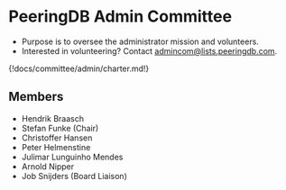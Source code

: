 # PeeringDB Admin Committee

- Purpose is to oversee the administrator mission and volunteers.
- Interested in volunteering? Contact [admincom@lists.peeringdb.com](mailto:admincom@lists.peeringdb.com).

{!docs/committee/admin/charter.md!}

## Members
- Hendrik Braasch
- Stefan Funke (Chair)
- Christoffer Hansen
- Peter Helmenstine
- Julimar Lunguinho Mendes
- Arnold Nipper
- Job Snijders (Board Liaison)
